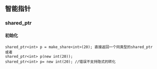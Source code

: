 ## 智能指针

### shared_ptr

#### 初始化

```
shared_ptr<int> p = make_share<int>(20); 直接返回一个同类型的shared_ptr
或者
shared_ptr<int> p(new int(20)); 
shared_ptr<int> p= new int(20); //错误不支持隐式的转化
```





